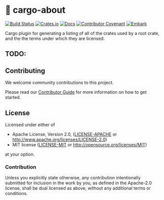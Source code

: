 # 📜 cargo-about

[![Build Status](https://github.com/EmbarkStudios/template/workflows/CI/badge.svg)](https://github.com/EmbarkStudios/about-me/actions?workflow=CI)
[![Crates.io](https://img.shields.io/crates/v/about-me.svg)](https://crates.io/crates/about-me)
[![Docs](https://docs.rs/about-me/badge.svg)](https://docs.rs/about-me)
[![Contributor Covenant](https://img.shields.io/badge/contributor%20covenant-v1.4%20adopted-ff69b4.svg)](CODE_OF_CONDUCT.md)
[![Embark](https://img.shields.io/badge/embark-open%20source-blueviolet.svg)](https://embark.dev)

Cargo plugin for generating a listing of all of the crates used by a root crate, and the the terms under which they are licensed.

## TODO:

## Contributing

We welcome community contributions to this project.

Please read our [Contributor Guide](CONTRIBUTING.md) for more information on how to get started.

## License

Licensed under either of

* Apache License, Version 2.0, ([LICENSE-APACHE](LICENSE-APACHE) or http://www.apache.org/licenses/LICENSE-2.0)
* MIT license ([LICENSE-MIT](LICENSE-MIT) or http://opensource.org/licenses/MIT)

at your option.

### Contribution

Unless you explicitly state otherwise, any contribution intentionally submitted for inclusion in the work by you, as defined in the Apache-2.0 license, shall be dual licensed as above, without any additional terms or conditions.
